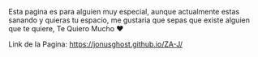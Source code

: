 Esta pagina es para alguien muy especial, aunque actualmente estas sanando y quieras tu espacio, me gustaria que sepas que existe alguien que te quiere, Te Quiero Mucho ❤️

Link de la Pagina: https://jonusghost.github.io/ZA-J/
